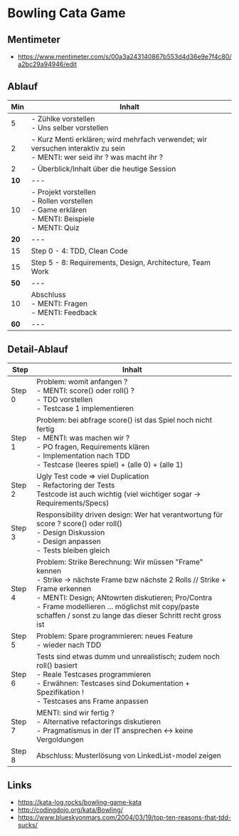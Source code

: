 # Bowling Cata Game

## Mentimeter
- https://www.mentimeter.com/s/00a3a243140867b553d4d36e9e7f4c80/a2bc29a94946/edit

## Ablauf
| Min | Inhalt |
| --- | --- |
| 5 | - Zühlke vorstellen <br> - Uns selber vorstellen |
| 2 | - Kurz Menti erklären; wird mehrfach verwendet; wir versuchen interaktiv zu sein <br> - MENTI: wer seid ihr ? was macht ihr ? |
| 2 | - Überblick/Inhalt über die heutige Session |
| **10** | --- |
| 10 | - Projekt vorstellen <br> - Rollen vorstellen <br> - Game erklären <br> - MENTI: Beispiele <br> - MENTI: Quiz |
| **20** | --- |
| 15 | Step 0 - 4: TDD, Clean Code |
| 15 | Step 5 - 8: Requirements, Design, Architecture, Team Work |
| **50** | --- |
| 10 | Abschluss <br> - MENTI: Fragen <br> - MENTI: Feedback |
| **60** | --- |

## Detail-Ablauf
| Step | Inhalt |
| --- | --- |
| Step 0 | Problem: womit anfangen ? <br> - MENTI: score() oder roll() ? <br> - TDD vorstellen <br> - Testcase 1 implementieren |
| Step 1 | Problem: bei abfrage score() ist das Spiel noch nicht fertig <br> - MENTI: was machen wir ? <br> - PO fragen, Requirements klären <br> - Implementation nach TDD <br> - Testcase (leeres spiel) + (alle 0) + (alle 1)  |
| Step 2 | Ugly Test code => viel Duplication <br> - Refactoring der Tests <br> Testcode ist auch wichtig (viel wichtiger sogar -> Requirements/Specs) |
| Step 3 | Responsibility driven design: Wer hat verantwortung für score ? score() oder roll() <br> - Design Diskussion <br> - Design anpassen <br> - Tests bleiben gleich |
| Step 4 | Problem: Strike Berechnung: Wir müssen "Frame" kennen <br> - Strike -> nächste Frame bzw nächste 2 Rolls // Strike + Frame erkennen <br> - MENTI: Design; ANtowrten diskutieren; Pro/Contra <br> - Frame modellieren … möglichst mit copy/paste schaffen / sonst zu lange das dieser Schritt recht gross ist |
| Step 5 | Problem: Spare programmieren: neues Feature <br> - wieder nach TDD |
| Step 6 | Tests sind etwas dumm und unrealistisch; zudem noch roll() basiert <br> - Reale Testcases programmieren <br> - Erwähnen: Testcases sind Dokumentation + Spezifikation ! <br> - Testcases ans Frame anpassen |
| Step 7 | MENTI: sind wir fertig ? <br> - Alternative refactorings diskutieren <br> - Pragmatismus in der IT ansprechen <-> keine Vergoldungen|
| Step 8 | Abschluss: Musterlösung von LinkedList-model zeigen |

## Links
- https://kata-log.rocks/bowling-game-kata
- http://codingdojo.org/kata/Bowling/
- https://www.blueskyonmars.com/2004/03/19/top-ten-reasons-that-tdd-sucks/
